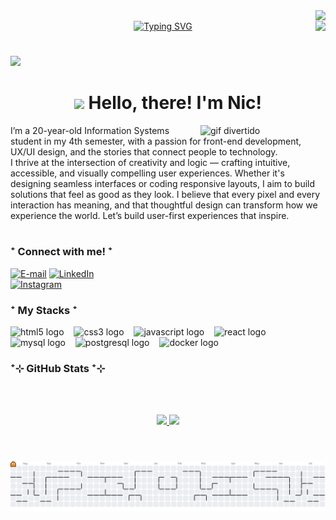 <div class="perfil-views">
<img align="right" src="https://komarev.com/ghpvc/?username=NiccMaia&color=blueviolet&style=plastic&label=Profile+Views&abbreviated=true">
<br>
<img align="right" src="https://img.shields.io/github/stars/aflaviarv?style=plastic&color=purple">
</div>

<div align="center">
 <a href="https://git.io/typing-svg"><img src="https://readme-typing-svg.demolab.com?font=Fira+Code&pause=1000&color=C679EC&center=true&vCenter=true&width=435&lines=%E2%8A%B9+Welcome+to+my+profile!+%E1%B5%94+%E1%B5%95+%E1%B5%94+%E2%8A%B9;Software+Engineer+Student%2C;Front-end+Developer%2C;Gamer%2C;Active+Learner" alt="Typing SVG" /></a>
</div>


#
<img src="https://img.shields.io/badge/-Sobre%20mim-7F3FBF?style=for-the-badge&logo=about-dot-me&logoColor=white" /><h1 align="center"> <img src="https://media.giphy.com/media/kBZ212yGzFaxgkSIKW/giphy.gif" width="50"> Hello, there! I'm Nic!</h1>
<img align="right" alt="gif divertido" width="200" src="https://i.pinimg.com/originals/bf/5a/74/bf5a7484d8584ef015d726ea51509be7.gif">

I’m a 20-year-old Information Systems student in my 4th semester, with a passion for front-end development, UX/UI design, and the stories that connect people to technology.
<br>
 I thrive at the intersection of creativity and logic — crafting intuitive, accessible, and visually compelling user experiences. Whether it's designing seamless interfaces or coding responsive layouts, I aim to build solutions that feel as good as they look. I believe that every pixel and every interaction has meaning, and that thoughtful design can transform how we experience the world.
Let’s build user-first experiences that inspire.
<br>

#

<img align="right" alt="" height="190px" src="./src/study.gif">


<h3 align="left"> ⁺ Connect with me! ⁺</h3>

[![E-mail](https://img.shields.io/badge/-Email-000?style=for-the-badge&logo=microsoft-outlook&logoColor=FF00F6&color:FFF)](mailto:nicolleluisamaiagurgel@gmail.com)
[![LinkedIn](https://img.shields.io/badge/-LinkedIn-000?style=for-the-badge&logo=linkedin&logoColor=FF00F6&color:FFF)](www.linkedin.com/in/nicolle-maia-8a465432b)
<br>[![Instagram](https://img.shields.io/badge/-Instagram-000?style=for-the-badge&logo=instagram&logoColor=FF00F6&color:FFF)](https://www.instagram.com/niccmaia_/)


<h3 align="left">⁺ My Stacks ⁺</h3>

<div align="left">
  <img src="https://cdn.jsdelivr.net/gh/devicons/devicon/icons/html5/html5-original.svg" height="25" alt="html5 logo"  />
  <img width="8" />
  <img src="https://cdn.jsdelivr.net/gh/devicons/devicon/icons/css3/css3-original.svg" height="25" alt="css3 logo"  />
  <img width="8" />
  <img src="https://cdn.jsdelivr.net/gh/devicons/devicon/icons/javascript/javascript-plain.svg" height="25" alt="javascript logo"  />
  <img width="8" />
  <img src="https://cdn.jsdelivr.net/gh/devicons/devicon/icons/react/react-original.svg" height="25" alt="react logo"  />
  <img width="8" />
  <img src="https://cdn.jsdelivr.net/gh/devicons/devicon/icons/mysql/mysql-original.svg" height="25" alt="mysql logo"  />
  <img width="8" />
  <img src="https://cdn.jsdelivr.net/gh/devicons/devicon/icons/postgresql/postgresql-original.svg" height="25" alt="postgresql logo"  />
  <img width="8" />
  <img src="https://cdn.jsdelivr.net/gh/devicons/devicon/icons/docker/docker-original.svg" height="25" alt="docker logo"  />
</div>


  <h3>⁺⊹ GitHub Stats ⁺⊹</h3>


<br><br>
<div align="center">
  <a href="https://github.com/NiccMaia">
  <img height="150em" src="https://github-readme-stats.vercel.app/api?username=Niccmaia&show_icons=true&theme=react&border_color=7F3FBF&bg_color=0D1117&title_color=F85D7F&icon_color=F8D866&include_all_commits=true&count_private=true"/>
  <img height="150em" src="https://github-readme-stats.vercel.app/api/top-langs/?username=Niccmaia&layout=compact&langs_count=7&theme=react&border_color=7F3FBF&bg_color=0D1117&title_color=F85D7F&icon_color=F8D866"/>
  </div>
    <br>


#

<picture align="center">
  <source media="(prefers-color-scheme: dark)" srcset="https://raw.githubusercontent.com/niccmaia/niccmaia/output/github-contribution-grid-snake-dark.svg">
  <source media="(prefers-color-scheme: light)" srcset="https://raw.githubusercontent.com/niccmaia/niccmaia/output/github-contribution-grid-snake-dark.svg">
</picture>
<picture>
  <source media="(prefers-color-scheme: dark)" srcset="https://raw.githubusercontent.com/tassiabarb/tassiabarb/output/pacman-contribution-graph-dark.svg">
  <source media="(prefers-color-scheme: light)" srcset="https://raw.githubusercontent.com/tassiabarb/tassiabarb/output/pacman-contribution-graph.svg">
  <img alt="pacman contribution graph" src="https://raw.githubusercontent.com/tassiabarb/tassiabarb/output/pacman-contribution-graph.svg">
</picture>

